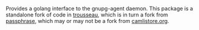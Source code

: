 Provides a golang interface to the gnupg-agent daemon.  This package is
a standalone fork of code in
[trousseau](https://github.com/oleiade/trousseau), which is in turn a
fork from [passphrase](https://github.com/jgrocho/passphrase), which may
or may not be a fork from [camlistore.org](camlistore.org/pkg/misc/gpgagent).
